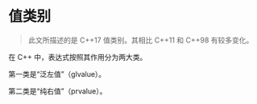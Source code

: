 # 值类别

> 此文所描述的是 C++17 值类别。其相比 C++11 和 C++98 有较多变化。

在 C++ 中，表达式按照其作用分为两大类。

第一类是“泛左值”（glvalue）。

第二类是“纯右值”（prvalue）。


